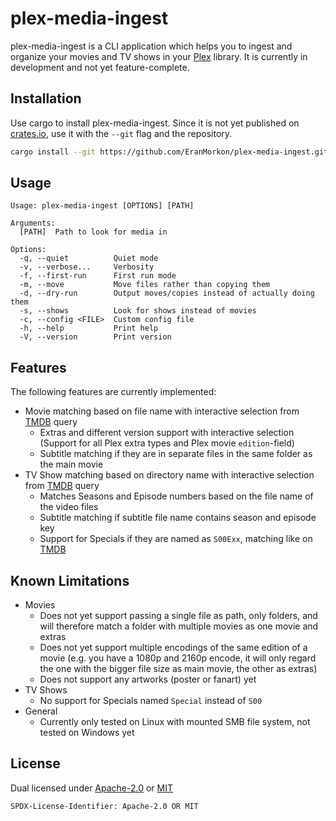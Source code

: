 # plex-media-ingest

plex-media-ingest is a CLI application which helps you to ingest and
organize your movies and TV shows in your [Plex](https://www.plex.tv/) library.
It is currently in development and not yet feature-complete.

## Installation

Use cargo to install plex-media-ingest. Since it is not yet published
on [crates.io](https://crates.io), use it with the `--git` flag and
the repository.

```bash
cargo install --git https://github.com/EranMorkon/plex-media-ingest.git
```

## Usage

```
Usage: plex-media-ingest [OPTIONS] [PATH]

Arguments:
  [PATH]  Path to look for media in

Options:
  -q, --quiet          Quiet mode
  -v, --verbose...     Verbosity
  -f, --first-run      First run mode
  -m, --move           Move files rather than copying them
  -d, --dry-run        Output moves/copies instead of actually doing them
  -s, --shows          Look for shows instead of movies
  -c, --config <FILE>  Custom config file
  -h, --help           Print help
  -V, --version        Print version
```

## Features

The following features are currently implemented:

* Movie matching based on file name with interactive selection from [TMDB](https://themoviedb.org) query
    * Extras and different version support with interactive selection (Support for all Plex extra types and Plex movie `edition`-field)
    * Subtitle matching if they are in separate files in the same folder as the main movie
* TV Show matching based on directory name with interactive selection from [TMDB](https://themoviedb.org) query
    * Matches Seasons and Episode numbers based on the file name of the video files
    * Subtitle matching if subtitle file name contains season and episode key
    * Support for Specials if they are named as `S00Exx`, matching like on [TMDB](https://themoviedb.org)

## Known Limitations

* Movies
    * Does not yet support passing a single file as path, only folders, and will therefore match a folder with multiple movies as one movie and extras
    * Does not yet support multiple encodings of the same edition of a movie (e.g. you have a 1080p and 2160p encode, it will only regard the one with the bigger file size as main movie, the other as extras)
    * Does not support any artworks (poster or fanart) yet
* TV Shows
    * No support for Specials named `Special` instead of `S00`
* General
    * Currently only tested on Linux with mounted SMB file system, not tested on Windows yet

## License

Dual licensed under [Apache-2.0](https://choosealicense.com/licenses/apache-2.0/) or [MIT](https://choosealicense.com/licenses/mit/)

`SPDX-License-Identifier: Apache-2.0 OR MIT`